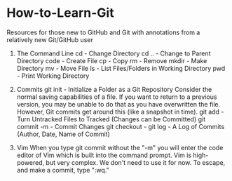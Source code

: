 # How-to-Learn-Git
Resources for those new to GitHub and Git with annotations from a relatively new Git/GitHub user

1. The Command Line
  cd - Change Directory
  cd .. - Change to Parent Directory
  code - Create File
  cp - Copy
  rm - Remove
  mkdir - Make Directory
  mv - Move File
  ls - List Files/Folders in Working Directory
  pwd - Print Working Directory

2. Commits
   git init - Initialize a Folder as a Git Repository
   Consider the normal saving capabilities of a file. If you want to return to a previous version, you may be unable to do that as you have overwritten the file.
   However, Git commits get around this (like a snapshot in time).
   git add - Turn Untracked Files to Tracked (Changes can be Committed)
   git commit -m - Commit Changes
   git checkout -
   git log - A Log of Commits (Author, Date, Name of Commit)

3. Vim
   When you type git commit without the "-m" you will enter the code editor of Vim which is built into the command prompt. Vim is high-powered, but very complex.
   We don't need to use it for now. To escape, and make a commit, type ":wq."
